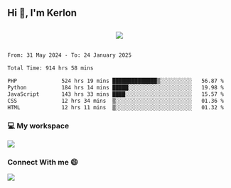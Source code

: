 ## Hi 👋, I'm Kerlon

<p align="center" style="margin: 30px;">
 
 <img src="https://skillicons.dev/icons?i=html,css,bootstrap,js,nodejs,jquery,python,flask,php,mysql,lua,sqlite,firebase">


</p>
<!--START_SECTION:waka-->

```txt
From: 31 May 2024 - To: 24 January 2025

Total Time: 914 hrs 58 mins

PHP              524 hrs 19 mins ██████████████▒░░░░░░░░░░   56.87 %
Python           184 hrs 14 mins █████░░░░░░░░░░░░░░░░░░░░   19.98 %
JavaScript       143 hrs 33 mins ████░░░░░░░░░░░░░░░░░░░░░   15.57 %
CSS              12 hrs 34 mins  ▒░░░░░░░░░░░░░░░░░░░░░░░░   01.36 %
HTML             12 hrs 11 mins  ▒░░░░░░░░░░░░░░░░░░░░░░░░   01.32 %
```

<!--END_SECTION:waka-->


<p align="center">
 <h3>💻 My workspace</h3>
    <img src="https://skillicons.dev/icons?i=mint" />
</p>

<p align="center">
 <h3>Connect With me 😄</h3> 
    <a href="https://www.linkedin.com/in/kerlon-fernandes"><img src="https://skillicons.dev/icons?i=linkedin" />
  </a>
</p>



